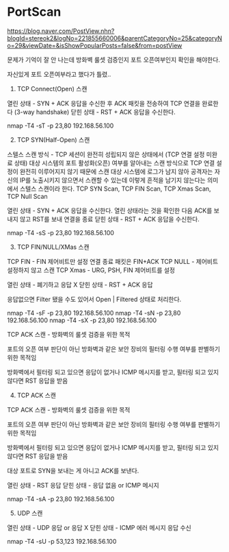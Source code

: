 # PortScan

https://blog.naver.com/PostView.nhn?blogId=stereok2&logNo=221855660006&parentCategoryNo=25&categoryNo=29&viewDate=&isShowPopularPosts=false&from=postView

문제가 기억이 잘 안 나는데 방화벽 룰셋 검증인지 포트 오픈여부인지 확인을 해야한다.

자신있게 포트 오픈여부라고 했다가 틀렸..

1. TCP Connect(Open) 스캔

열린 상태 - SYN + ACK 응답을 수신한 후 ACK 패킷을 전송하여 TCP 연결을 완료한다 (3-way handshake)
닫힌 상태 - RST + ACK 응답을 수신한다.

nmap -T4 -sT -p 23,80 192.168.56.100 

2. TCP SYN(Half-Open) 스캔

스텔스 스캔 방식 - TCP 세션이 완전히 성립되지 않은 상태에서 (TCP 연결 설정 미완료 상태) 대상 시스템의 포트 활성화(오픈) 여부를 알아내는 스캔 방식으로 TCP 연결 설정이 완전히 이루어지지 않기 때문에 스캔 대상 시스템에 로그가 남지 않아 공격자는 자신의 IP를 노출시키지 않으면서 스캔할 수 있는데 이렇게 흔적을 남기지 않는다는 의미에서 스텔스 스캔이라 한다.
TCP SYN Scan, TCP FIN Scan, TCP Xmas Scan, TCP Null Scan

열린 상태 - SYN + ACK 응답을 수신한다. 열린 상태라는 것을 확인한 다음 ACK를 보내지 않고 RST를 보내 연결을 종료
닫힌 상태 - RST + ACK 응답을 수신한다.

nmap -T4 -sS -p 23,80 192.168.56.100

3. TCP FIN/NULL/XMas 스캔

TCP FIN - FIN 제어비트만 설정 연결 종료 패킷은 FIN+ACK
TCP NULL - 제어비트 설정하지 않고 스캔
TCP Xmas - URG, PSH, FIN 제어비트를 설정

열린 상태 - 폐기하고 응답 X
닫힌 상태 - RST + ACK 응답

응답없으면 Filter 됐을 수도 있어서 Open | Filtered 상태로 처리한다.

nmap -T4 -sF -p 23,80 192.168.56.100
nmap -T4 -sN -p 23,80 192.168.56.100
nmap -T4 -sX -p 23,80 192.168.56.100

TCP ACK 스캔 - 방화벽의 룰셋 검증을 위한 목적

포트의 오픈 여부 판단이 아닌 방화벽과 같은 보안 장비의 필터링 수행 여부를 판별하기 위한 목적임

방화벽에서 필터링 되고 있으면 응답이 없거나 ICMP 메시지를 받고, 필터링 되고 있지 않다면 RST 응답을 받음


4. TCP ACK 스캔

TCP ACK 스캔 - 방화벽의 룰셋 검증을 위한 목적

포트의 오픈 여부 판단이 아닌 방화벽과 같은 보안 장비의 필터링 수행 여부를 판별하기 위한 목적임

방화벽에서 필터링 되고 있으면 응답이 없거나 ICMP 메시지를 받고, 필터링 되고 있지 않다면 RST 응답을 받음

대상 포트로 SYN을 보내는 게 아니고 ACK를 보낸다.

열린 상태 - RST 응답
닫힌 상태 - 응답 없음 or ICMP 메시지

nmap -T4 -sA -p 23,80 192.168.56.100

5. UDP 스캔

열린 상태 - UDP 응답 or 응답 X
닫힌 상태 - ICMP 에러 메시지 응답 수신

nmap -T4 -sU -p 53,123 192.168.56.100

